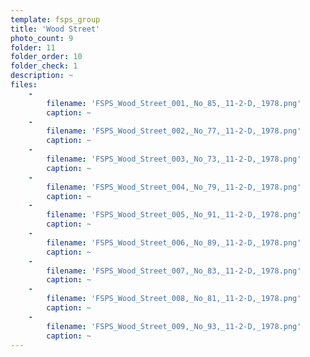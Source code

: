 ```yaml
---
template: fsps_group
title: 'Wood Street'
photo_count: 9
folder: 11
folder_order: 10
folder_check: 1
description: ~
files:
    -
        filename: 'FSPS_Wood_Street_001,_No_85,_11-2-D,_1978.png'
        caption: ~
    -
        filename: 'FSPS_Wood_Street_002,_No_77,_11-2-D,_1978.png'
        caption: ~
    -
        filename: 'FSPS_Wood_Street_003,_No_73,_11-2-D,_1978.png'
        caption: ~
    -
        filename: 'FSPS_Wood_Street_004,_No_79,_11-2-D,_1978.png'
        caption: ~
    -
        filename: 'FSPS_Wood_Street_005,_No_91,_11-2-D,_1978.png'
        caption: ~
    -
        filename: 'FSPS_Wood_Street_006,_No_89,_11-2-D,_1978.png'
        caption: ~
    -
        filename: 'FSPS_Wood_Street_007,_No_83,_11-2-D,_1978.png'
        caption: ~
    -
        filename: 'FSPS_Wood_Street_008,_No_81,_11-2-D,_1978.png'
        caption: ~
    -
        filename: 'FSPS_Wood_Street_009,_No_93,_11-2-D,_1978.png'
        caption: ~
---
```


